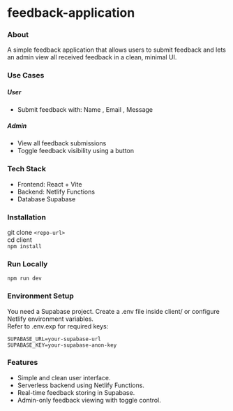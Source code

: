 # feedback-application
### About
A simple feedback application that allows users to submit feedback and lets an admin view all received feedback in a clean, minimal UI.
### Use Cases
##### User
- Submit feedback with: Name , Email , Message
##### Admin
- View all feedback submissions
- Toggle feedback visibility using a button
### Tech Stack
- Frontend: React + Vite
- Backend:	Netlify Functions
- Database	Supabase
### Installation
git clone ```<repo-url>```<br>
cd client <br>
```npm install```
### Run Locally
```npm run dev```
### Environment Setup
You need a Supabase project. Create a .env file inside client/ or configure Netlify environment variables.<br>
Refer to .env.exp for required keys:<br>
```
SUPABASE_URL=your-supabase-url
SUPABASE_KEY=your-supabase-anon-key

```
### Features
- Simple and clean user interface.
- Serverless backend using Netlify Functions.
- Real-time feedback storing in Supabase.
- Admin-only feedback viewing with toggle control.
